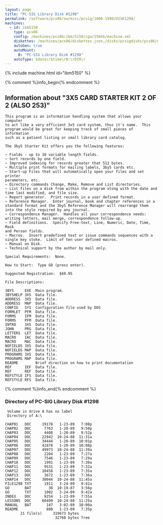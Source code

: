 ```yaml
---
layout: page
title: "PC-SIG Library Disk #1298"
permalink: /software/pcx86/sw/misc/pcsig/1000-1999/DISK1298/
machines:
  - id: ibm5150
    type: pcx86
    config: /machines/pcx86/ibm/5150/cga/256kb/machine.xml
    diskettes: /machines/pcx86/diskettes.json,/disks/pcsigdisks/pcx86/diskettes.json
    autoGen: true
    autoMount:
      B: "PC-SIG Library Disk #1298"
    autoType: $date\r$time\rB:\rDIR\r
---
```


{% include machine.html id="ibm5150" %}

{% comment %}info_begin{% endcomment %}

## Information about "3X5 CARD STARTER KIT 2 OF 2 (ALSO 253)"

    This program is an information handling system that allows your computer
    to act like a very efficient 3x5 card system, thus it's name.  This
    program would be great for keeping track of small pieces of information
    such as a patient listing or small library card catalog.
    
    The 3by5 Starter Kit offers you the following features:
    
    ~ Fields - up to 10 variable length fields.
    ~ Sort records by one field.
    ~ Improved indexing for records greater that 512 bytes.
    ~ Multiple print formats for mailing labels, 3by5 cards etc.
    ~ Start-up Files that will automatically open your files and set printer
    parameters, etc.
    ~ Directory commands Change, Make, Remove and List directories.
    ~ List files on a disk from within the program along with the date and
    time last modified, and file size.
    ~ Report generator.  Print records in a user defined format.
    ~ Reference Manager.  Enter journal, book and chapter references in a
    standard format and the 3by5 Reference Manager will rearrange them
    into the style required by any journal.
    ~ Correspondence Manager.  Handles all your correspondence needs:
    writing letters, mail merge, correspondence follow-up.
    ~ Field definitions.  Specify Free-text, Line, Numeric, Date, Time, Mask
    and Person fields.
    ~ Macros.  Insert predefined text or issue commands sequences with a
    single key stoke.  Limit of ten user defined macros.
    ~ Manual on Disk.
    ~ Technical support by the author by mail only.
    
    Special Requirements:  None.
    
    How to Start:  Type GO (press enter).
    
    Suggested Registration:  $69.95
    
    File Descriptions:
    
    3BY5     EXE  Main program.
    3BY5HELP 3X5  Data file.
    ADDRESS  3X5  Data file.
    ADDRESS  MAP  Data file.
    CONFIG   SYS  Configuration file used by DOS
    FORMLET  PFM  Data file.
    FORMS    IFM  Data file.
    FORMS    PFM  Data file.
    INTRO    3X5  Data file.
    JOHN     PRG  Data file.
    LETTERS  LET  Data file.
    MACRO    IAC  Data file.
    MACRO    MAC  Data file.
    NOFIELDS 3X5  Data file.
    NOFIELDS MAP  Data file.
    PROGRAMS 3X5  Data file.
    PROGRAMS MAP  Data file.
    README        Brief direction on how to print documentation
    REF      IEF  Data file.
    REF      REF  Data file.
    REFSTYLE IFS  Data file.
    REFSTYLE RFS  Data file.
{% comment %}info_end{% endcomment %}


### Directory of PC-SIG Library Disk #1298

     Volume in drive A has no label
     Directory of A:\

    CHAP01   DOC     19178   1-23-89   7:08p
    CHAP02   DOC      7763   1-20-89   9:50p
    CHAP03   DOC      4408   1-20-89   9:52p
    CHAP04   DOC     22942  10-24-88  11:31a
    CHAP05   DOC     34444   1-20-89  10:01p
    CHAP06   DOC     41878   1-20-89  10:08p
    CHAP07   DOC     49973  10-24-88  11:39a
    CHAP08   DOC      2204   1-23-89   7:27a
    CHAP09   DOC      7546   1-23-89   7:29a
    CHAP10   DOC      1991   1-23-89   7:30a
    CHAP11   DOC      9531   1-23-89   7:32a
    CHAP12   DOC     10458   1-23-89   7:35a
    CHAP13   DOC      3672   1-23-89   7:36a
    CHAP14   DOC     30044  10-24-88  11:45a
    FILE1298 TXT      1911   3-24-89   9:42a
    GO       BAT        38  10-19-87   3:56p
    GO       TXT      1002   3-24-89   9:42a
    INDEX    DOC      9254   1-23-89   7:55a
    LESSONS  DOC     60409  10-24-88  11:25a
    MANUAL   BAT       147   3-02-89  10:00a
    README             880   1-23-89   7:35p
           21 file(s)     319673 bytes
                           32768 bytes free
